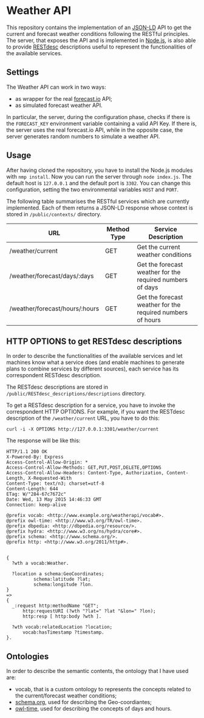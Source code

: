 # Weather API

This repository contains the implementation of an [JSON-LD](http://json-ld.org) API to get the current and forecast weather conditions following the RESTful principles. The server, that exposes the API and is implemented in [Node.js](https://nodejs.org), is also able to provide [RESTdesc](http://restdesc.org) descriptions useful to represent the functionalities of the available services.


## Settings

The Weather API can work in two ways:
- as wrapper for the real [forecast.io](http://forecast.io/) API;
- as simulated forecast weather API.

In particular, the server, during the configuration phase, checks if there is the `FORECAST_KEY` environment variable containing a valid API Key. If there is, the server uses the real forecast.io API, while in the opposite case, the server generates random numbers to simulate a weather API.


## Usage

After having cloned the repository, you have to install the Node.js modules with `nmp install`.
Now you can run the server through `node index.js`. The default host is `127.0.0.1` and the default port is `3302`. You can change this configuration, setting the two environmental variables `HOST` and `PORT`.

The following table summarises the RESTful services which are currently implemented. Each of them returns a JSON-LD response whose context is stored in `/public/contexts/` directory.

| URL | Method Type | Service Description |
|-----|-------------|---------------------|
|/weather/current| GET | Get the current weather conditions|
|/weather/forecast/days/:days| GET | Get the forecast weather for the required numbers of days|
|/weather/forecast/hours/:hours| GET | Get the forecast weather for the required numbers of hours|


## HTTP OPTIONS to get RESTdesc descriptions

In order to describe the functionalities of the available services and let machines know what a service does (and enable machines to generate plans to combine services by different sources), each service has its correspondent RESTdesc description.

The RESTdesc descriptions are stored in `/public/RESTdesc_descriptions/descriptions` directory.

To get a RESTdesc description for a service, you have to invoke the correspondent HTTP OPTIONS.
For example, if you want the RESTdesc description of the `/weather/current` URL, you have to do this:

`curl -i -X OPTIONS http://127.0.0.1:3301/weather/current`

The response will be like this:

```
HTTP/1.1 200 OK
X-Powered-By: Express
Access-Control-Allow-Origin: *
Access-Control-Allow-Methods: GET,PUT,POST,DELETE,OPTIONS
Access-Control-Allow-Headers: Content-Type, Authorization, Content-Length, X-Requested-With
Content-Type: text/n3; charset=utf-8
Content-Length: 644
ETag: W/"284-67c7672c"
Date: Wed, 13 May 2015 14:46:33 GMT
Connection: keep-alive

@prefix vocab: <http://www.example.org/weatherapi/vocab#>.
@prefix owl-time: <http://www.w3.org/TR/owl-time>.
@prefix dbpedia: <http://dbpedia.org/resource/>.
@prefix hydra: <http://www.w3.org/ns/hydra/core#>.
@prefix schema: <http://www.schema.org/>.
@prefix http: <http://www.w3.org/2011/http#>.


{
  ?wth a vocab:Weather.

  ?location a schema:GeoCoordinates;
          schema:latitude ?lat;
          schema:longitude ?lon.
}
=>
{
  _:request http:methodName "GET";
      http:requestURI (?wth "?lat=" ?lat "&lon=" ?lon);
      http:resp [ http:body ?wth ].

  ?wth vocab:relatedLocation ?location;
      vocab:hasTimestamp ?timestamp.
}.
```

## Ontologies

In order to describe the semantic contents, the ontology that I have used are:
- vocab, that is a custom ontology to represents the concepts related to the current/forecast weather conditions;
- [schema.org](http://schema.org), used for describing the Geo-coordiantes;
- [owl-time](http://www.w3.org/TR/owl-time/), used for describing the concepts of days and hours.